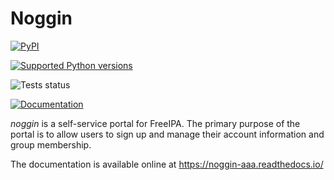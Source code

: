 # Noggin


[![PyPI](https://img.shields.io/pypi/v/noggin-aaa.svg)](https://pypi.org/project/noggin-aaa/)

[![Supported Python versions](https://img.shields.io/pypi/pyversions/noggin-aaa.svg)](https://pypi.org/project/noggin-aaa/)

![Tests status](https://github.com/fedora-infra/noggin/actions/workflows/tests.yml/badge.svg?branch=dev)

[![Documentation](https://readthedocs.org/projects/noggin-aaa/badge/?version=latest)](https://noggin-aaa.readthedocs.ui/en/latest/)


*noggin* is a self-service portal for FreeIPA.
The primary purpose of the portal is to allow users to sign up and manage their
account information and group membership.

The documentation is available online at https://noggin-aaa.readthedocs.io/
